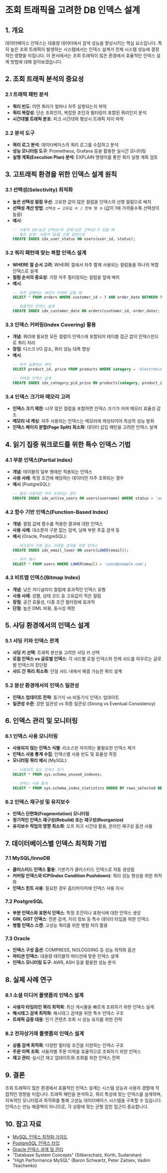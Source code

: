 # 조회 트래픽을 고려한 DB 인덱스 설계

## 1. 개요
데이터베이스 인덱스는 대용량 데이터에서 검색 성능을 향상시키는 핵심 요소입니다. 특히 높은 조회 트래픽이 발생하는 시스템에서는 인덱스 설계가 전체 시스템 성능에 결정적인 영향을 미칩니다. 이 문서에서는 조회 트래픽이 많은 환경에서 효율적인 인덱스 설계 방법에 대해 알아보겠습니다.

## 2. 조회 트래픽 분석의 중요성

### 2.1 트래픽 패턴 분석
- **쿼리 빈도**: 어떤 쿼리가 얼마나 자주 실행되는지 파악
- **쿼리 복잡성**: 단순 조회인지, 복잡한 조인과 필터링이 포함된 쿼리인지 분석
- **시간대별 트래픽 분포**: 피크 시간대와 평상시 트래픽 차이 파악

### 2.2 분석 도구
- **쿼리 로그 분석**: 데이터베이스의 쿼리 로그를 수집하고 분석
- **성능 모니터링 도구**: Prometheus, Grafana 등을 활용한 실시간 모니터링
- **실행 계획(Execution Plan) 분석**: EXPLAIN 명령어를 통한 쿼리 실행 계획 검토

## 3. 고트래픽 환경을 위한 인덱스 설계 원칙

### 3.1 선택성(Selectivity) 최적화
- **높은 선택성 컬럼 우선**: 고유한 값이 많은 컬럼을 인덱스의 선행 컬럼으로 배치
- **선택성 계산 방법**: `선택성 = 고유값 수 / 전체 행 수` (값이 1에 가까울수록 선택성이 높음)
- **예시**:
  ```sql
  -- 사용자 ID(높은 선택성)와 상태(낮은 선택성)가 있을 때
  -- 좋은 설계: 사용자 ID를 선행 컬럼으로
  CREATE INDEX idx_user_status ON users(user_id, status);
  ```

### 3.2 쿼리 패턴에 맞는 복합 인덱스 설계
- **WHERE 절 순서 고려**: WHERE 절에서 자주 함께 사용되는 컬럼들을 하나의 복합 인덱스로 설계
- **컬럼 순서의 중요성**: 가장 자주 필터링되는 컬럼을 앞에 배치
- **예시**:
  ```sql
  -- 자주 실행되는 쿼리가 아래와 같을 때
  SELECT * FROM orders WHERE customer_id = ? AND order_date BETWEEN ? AND ?;
  
  -- 효율적인 인덱스 설계
  CREATE INDEX idx_customer_date ON orders(customer_id, order_date);
  ```

### 3.3 인덱스 커버링(Index Covering) 활용
- **개념**: 쿼리에 필요한 모든 컬럼이 인덱스에 포함되어 테이블 접근 없이 인덱스만으로 쿼리 처리
- **장점**: 디스크 I/O 감소, 쿼리 성능 대폭 향상
- **예시**:
  ```sql
  -- 자주 실행되는 쿼리
  SELECT product_id, price FROM products WHERE category = 'electronics';
  
  -- 커버링 인덱스 설계
  CREATE INDEX idx_category_pid_price ON products(category, product_id, price);
  ```

### 3.4 인덱스 크기와 메모리 고려
- **인덱스 크기 제한**: 너무 많은 컬럼을 포함하면 인덱스 크기가 커져 메모리 효율성 감소
- **메모리 내 캐싱**: 자주 사용되는 인덱스는 메모리에 캐싱되어야 최상의 성능 발휘
- **인덱스 페이지 분할(Page Split) 최소화**: 데이터 삽입 패턴을 고려한 인덱스 설계

## 4. 읽기 집중 워크로드를 위한 특수 인덱스 기법

### 4.1 부분 인덱스(Partial Index)
- **개념**: 테이블의 일부 행에만 적용되는 인덱스
- **사용 사례**: 특정 조건에 해당하는 데이터만 자주 조회되는 경우
- **예시** (PostgreSQL):
  ```sql
  -- 활성 사용자만 자주 조회되는 경우
  CREATE INDEX idx_active_users ON users(username) WHERE status = 'active';
  ```

### 4.2 함수 기반 인덱스(Function-Based Index)
- **개념**: 컬럼 값에 함수를 적용한 결과에 대한 인덱스
- **사용 사례**: 대소문자 구분 없는 검색, 날짜 부분 추출 검색 등
- **예시** (Oracle, PostgreSQL):
  ```sql
  -- 대소문자 구분 없는 이메일 검색을 위한 인덱스
  CREATE INDEX idx_email_lower ON users(LOWER(email));
  
  -- 쿼리 예시
  SELECT * FROM users WHERE LOWER(email) = 'user@example.com';
  ```

### 4.3 비트맵 인덱스(Bitmap Index)
- **개념**: 낮은 카디널리티 컬럼에 효과적인 인덱스 유형
- **사용 사례**: 성별, 상태 코드 등 고유값이 적은 컬럼
- **장점**: 공간 효율성, 다중 조건 필터링에 효과적
- **단점**: 높은 DML 비용, 동시성 제한

## 5. 샤딩 환경에서의 인덱스 설계

### 5.1 샤딩 키와 인덱스 관계
- **샤딩 키 선택**: 트래픽 분산을 고려한 샤딩 키 선택
- **로컬 인덱스 vs 글로벌 인덱스**: 각 샤드별 로컬 인덱스와 전체 샤드를 아우르는 글로벌 인덱스의 장단점
- **샤드 간 쿼리 최소화**: 단일 샤드 내에서 해결 가능한 쿼리 설계

### 5.2 분산 환경에서의 인덱스 일관성
- **인덱스 업데이트 전략**: 동기식 vs 비동기식 인덱스 업데이트
- **일관성 수준**: 강한 일관성 vs 최종 일관성 (Strong vs Eventual Consistency)

## 6. 인덱스 관리 및 모니터링

### 6.1 인덱스 사용 모니터링
- **사용되지 않는 인덱스 식별**: 리소스만 차지하는 불필요한 인덱스 제거
- **인덱스 사용 통계 수집**: 인덱스별 사용 빈도 및 효율성 측정
- **모니터링 쿼리 예시** (MySQL):
  ```sql
  -- 사용되지 않는 인덱스 찾기
  SELECT * FROM sys.schema_unused_indexes;
  
  -- 인덱스 사용 통계
  SELECT * FROM sys.schema_index_statistics ORDER BY rows_selected DESC;
  ```

### 6.2 인덱스 재구성 및 유지보수
- **인덱스 단편화(Fragmentation) 모니터링**
- **정기적인 인덱스 재구성(Rebuild) 또는 재구성(Reorganize)**
- **유지보수 작업의 영향 최소화**: 오프 피크 시간대 활용, 온라인 재구성 옵션 사용

## 7. 데이터베이스별 인덱스 최적화 기법

### 7.1 MySQL/InnoDB
- **클러스터드 인덱스 활용**: 기본키가 클러스터드 인덱스로 자동 생성됨
- **커버링 인덱스와 ICP(Index Condition Pushdown)**: 쿼리 성능 향상을 위한 최적화
- **인덱스 힌트 사용**: 필요한 경우 옵티마이저에 인덱스 사용 지시

### 7.2 PostgreSQL
- **부분 인덱스와 표현식 인덱스**: 특정 조건이나 표현식에 대한 인덱스 생성
- **GIN, GiST 인덱스**: 전문 검색, 지리 정보 등 특수 데이터 타입을 위한 인덱스
- **병렬 인덱스 스캔**: 고성능 쿼리를 위한 병렬 처리 활용

### 7.3 Oracle
- **인덱스 구성 옵션**: COMPRESS, NOLOGGING 등 성능 최적화 옵션
- **파티션 인덱스**: 대용량 테이블의 파티션에 맞춘 인덱스 설계
- **인덱스 모니터링 도구**: AWR, ASH 등을 활용한 성능 분석

## 8. 실제 사례 연구

### 8.1 소셜 미디어 플랫폼의 인덱스 설계
- **사용자 타임라인 쿼리 최적화**: 최신 게시물을 빠르게 조회하기 위한 인덱스 설계
- **해시태그 검색 최적화**: 해시태그 검색을 위한 특수 인덱스 구조
- **트래픽 급증 대응**: 인기 콘텐츠 조회 시 성능 유지를 위한 전략

### 8.2 전자상거래 플랫폼의 인덱스 설계
- **상품 검색 최적화**: 다양한 필터링 조건을 지원하는 인덱스 구조
- **주문 이력 조회**: 사용자별 주문 이력을 효율적으로 조회하기 위한 인덱스
- **재고 관리**: 실시간 재고 업데이트와 조회를 위한 인덱스 전략

## 9. 결론
조회 트래픽이 많은 환경에서 효율적인 인덱스 설계는 시스템 성능과 사용자 경험에 직접적인 영향을 미칩니다. 트래픽 패턴을 분석하고, 쿼리 특성에 맞는 인덱스를 설계하며, 지속적인 모니터링과 최적화를 통해 고성능 데이터베이스 시스템을 구축할 수 있습니다. 인덱스는 만능 해결책이 아니므로, 각 상황에 맞는 균형 잡힌 접근이 중요합니다.

## 10. 참고 자료
- [MySQL 인덱스 최적화 가이드](https://dev.mysql.com/doc/refman/8.0/en/optimization-indexes.html)
- [PostgreSQL 인덱스 타입](https://www.postgresql.org/docs/current/indexes-types.html)
- [Oracle 인덱스 설계 및 관리](https://docs.oracle.com/en/database/oracle/oracle-database/19/admin/managing-indexes.html)
- "Database System Concepts" (Silberschatz, Korth, Sudarshan)
- "High Performance MySQL" (Baron Schwartz, Peter Zaitsev, Vadim Tkachenko)
